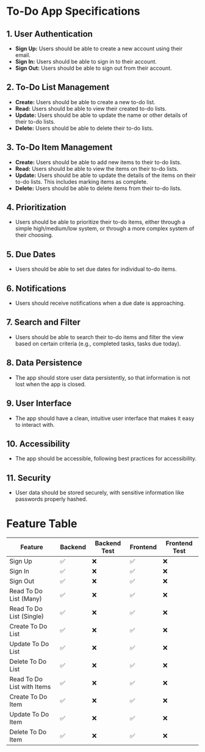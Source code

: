 # To-Do App Specifications

## 1. User Authentication

- **Sign Up:** Users should be able to create a new account using their email.
- **Sign In:** Users should be able to sign in to their account.
- **Sign Out:** Users should be able to sign out from their account.

## 2. To-Do List Management

- **Create:** Users should be able to create a new to-do list.
- **Read:** Users should be able to view their created to-do lists.
- **Update:** Users should be able to update the name or other details of their to-do lists.
- **Delete:** Users should be able to delete their to-do lists.

## 3. To-Do Item Management

- **Create:** Users should be able to add new items to their to-do lists.
- **Read:** Users should be able to view the items on their to-do lists.
- **Update:** Users should be able to update the details of the items on their to-do lists. This includes marking items as complete.
- **Delete:** Users should be able to delete items from their to-do lists.

## 4. Prioritization

- Users should be able to prioritize their to-do items, either through a simple high/medium/low system, or through a more complex system of their choosing.

## 5. Due Dates

- Users should be able to set due dates for individual to-do items.

## 6. Notifications

- Users should receive notifications when a due date is approaching.

## 7. Search and Filter

- Users should be able to search their to-do items and filter the view based on certain criteria (e.g., completed tasks, tasks due today).

## 8. Data Persistence

- The app should store user data persistently, so that information is not lost when the app is closed.

## 9. User Interface

- The app should have a clean, intuitive user interface that makes it easy to interact with.

## 10. Accessibility

- The app should be accessible, following best practices for accessibility.

## 11. Security

- User data should be stored securely, with sensitive information like passwords properly hashed.

# Feature Table

| Feature                    | Backend | Backend Test | Frontend | Frontend Test |
| -------------------------- | ------- | ------------ | -------- | ------------- |
| Sign Up                    | ✅      | ❌           | ✅       | ❌            |
| Sign In                    | ✅      | ❌           | ✅       | ❌            |
| Sign Out                   | ✅      | ❌           | ✅       | ❌            |
| Read To Do List (Many)     | ✅      | ❌           | ✅       | ❌            |
| Read To Do List (Single)   | ✅      | ❌           | ✅       | ❌            |
| Create To Do List          | ✅      | ❌           | ✅       | ❌            |
| Update To Do List          | ✅      | ❌           | ✅       | ❌            |
| Delete To Do List          | ✅      | ❌           | ✅       | ❌            |
| Read To Do List with Items | ✅      | ❌           | ✅       | ❌            |
| Create To Do Item          | ✅      | ❌           | ✅       | ❌            |
| Update To Do Item          | ✅      | ❌           | ✅       | ❌            |
| Delete To Do Item          | ✅      | ❌           | ✅       | ❌            |
